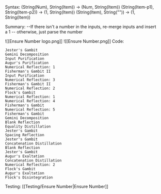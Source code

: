 Syntax:
(String(Num), String(Item)) -> (Num, String(Item))
(String(Item-p1), String(Item-p2)) -> (1, String(Item))
(String(Item), String("")) -> (1, String(Item))

Summary:
\--If there isn't a number in the inputs, re-merge inputs and insert a 1
\-- otherwise, just parse the number

![[Ensure Number logo.png]]
![[Ensure Number.png]]
Code:
```
Jester's Gambit
Gemini Decomposition
Input Purification
Augur's Purification
Numerical Reflection: 1
Fisherman's Gambit II
Input Purification
Numerical Reflection: 3
Fisherman's Gambit II
Numerical Reflection: 2
Flock's Gambit
Numerical Reflection: 1
Numerical Reflection: 4
Fisherman's Gambit
Numerical Reflection: 5
Fisherman's Gambit
Gemini Decomposition
Blank Reflection
Equality Distillation
Jester's Gambit
Spacing Reflection
Jester's Gambit
Concatenation Distillation
Blank Reflection
Jester's Gambit
Augur's Exaltation
Concatenation Distillation
Numerical Reflection: 2
Flock's Gambit
Augur's Exaltation
Flock's Disintegration
```
Testing: [[Testing/Ensure Number|Ensure Number]]